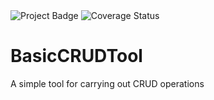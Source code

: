 
<img src="https://ci.appveyor.com/api/projects/status/mes7k9suvpwbk3k2?svg=true" alt="Project Badge">
<img src="https://coveralls.io/repos/github/DominicLGit/BasicCRUDTool/badge.svg?branch=master" alt="Coverage Status" />



# BasicCRUDTool
A simple tool for carrying out CRUD operations
